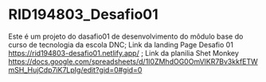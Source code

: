 # RID194803_Desafio01
Este é um projeto do dasafio01 de desenvolvimento do môdulo base do curso de tecnologia da escola DNC;
Link da landing Page Desafio 01 https://rid194803-desafio01.netlify.app/ ;
Link da planilia Shet Monkey https://docs.google.com/spreadsheets/d/1I0ZMhdOG0OmVlKR7Bv3kkfETWmSH_HujCdp7iK7LpIg/edit?gid=0#gid=0

